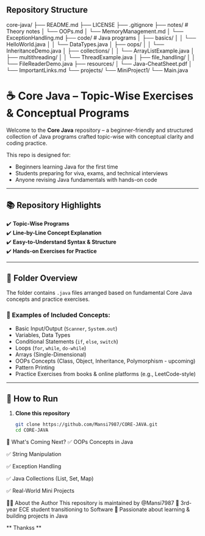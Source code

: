 ## Repository Structure

core-java/
├── README.md
├── LICENSE
├── .gitignore
├── notes/                  # Theory notes
│   └── OOPs.md
│   └── MemoryManagement.md
│   └── ExceptionHandling.md
├── code/                   # Java programs
│   ├── basics/
│   │   └── HelloWorld.java
│   │   └── DataTypes.java
│   ├── oops/
│   │   └── InheritanceDemo.java
│   ├── collections/
│   │   └── ArrayListExample.java
│   ├── multithreading/
│   │   └── ThreadExample.java
│   ├── file_handling/
│   │   └── FileReaderDemo.java
├── resources/
│   └── Java-CheatSheet.pdf
│   └── ImportantLinks.md
└── projects/
    └── MiniProject1/
        └── Main.java


# ☕ Core Java – Topic-Wise Exercises & Conceptual Programs

Welcome to the **Core Java** repository – a beginner-friendly and structured collection of Java programs crafted topic-wise with conceptual clarity and coding practice.

This repo is designed for:
- Beginners learning Java for the first time
- Students preparing for viva, exams, and technical interviews
- Anyone revising Java fundamentals with hands-on code

---

## 📚 Repository Highlights

✔️ **Topic-Wise Programs**  
✔️ **Line-by-Line Concept Explanation**  
✔️ **Easy-to-Understand Syntax & Structure**  
✔️ **Hands-on Exercises for Practice**

---

## 📂 Folder Overview

The folder contains `.java` files arranged based on fundamental Core Java concepts and practice exercises.

### 🔸 Examples of Included Concepts:

- Basic Input/Output (`Scanner`, `System.out`)
- Variables, Data Types
- Conditional Statements (`if`, `else`, `switch`)
- Loops (`for`, `while`, `do-while`)
- Arrays (Single-Dimensional)
- OOPs Concepts (Class, Object, Inheritance, Polymorphism - upcoming)
- Pattern Printing
- Practice Exercises from books & online platforms (e.g., LeetCode-style)

---

## 🚀 How to Run

1. **Clone this repository**
   ```bash
   git clone https://github.com/Mansi7987/CORE-JAVA.git
   cd CORE-JAVA

📝 What's Coming Next?
✅ OOPs Concepts in Java

✅ String Manipulation

✅ Exception Handling

✅ Java Collections (List, Set, Map)

✅ Real-World Mini Projects

🙋‍♀️ About the Author
This repository is maintained by @Mansi7987
📌 3rd-year ECE student transitioning to Software
🚀 Passionate about learning & building projects in Java

** Thankss **
